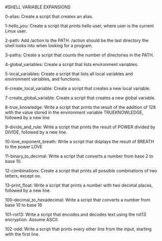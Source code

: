 #SHELL VARIABLE EXPANSIONS

0-alias: Create a script that creates an alias.

1-hello_you: Create a script that prints hello user, where user is the current Linux user.

2-path: Add /action to the PATH. /action should be the last directory the shell looks into when looking for a program.

3-paths: Create a script that counts the number of directories in the PATH.

4-global_variables: Create a script that lists environment variables.

5-local_variables: Create a script that lists all local variables and environment variables, and functions.

6-create_local_variable: Create a script that creates a new local variable.

7-create_global_variable: Create a script that creates a new global variable.

8-true_knowledge: Write a script that prints the result of the addition of 128 with the value stored in the environment variable TRUEKNOWLEDGE, followed by a new line

9-divide_and_rule: Write a script that prints the result of POWER divided by DIVIDE, followed by a new line.

10-love_exponent_breath: Write a script that displays the result of BREATH to the power LOVE

11-binary_to_decimal: Write a script that converts a number from base 2 to base 10.

12-combinations: Create a script that prints all possible combinations of two letters, except oo.

13-print_float: Write a script that prints a number with two decimal places, followed by a new line.

100-decimal_to_hexadecimal: Write a script that converts a number from base 10 to base 16

101-rot13: Write a script that encodes and decodes text using the rot13 encryption. Assume ASCII.

102-odd: Write a script that prints every other line from the input, starting with the first line.

